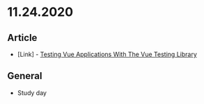 # 11.24.2020

## Article

- \[Link\] - [Testing Vue Applications With The Vue Testing Library](https://www.smashingmagazine.com/2020/11/vue-applications-vue-testing-library/)

## General

- Study day
